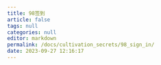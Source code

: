 ```yaml
---
title: 98签到
article: false
tags: null
categories: null
editor: markdown
permalink: /docs/cultivation_secrets/98_sign_in/
date: 2023-09-27 12:16:17
---
```

